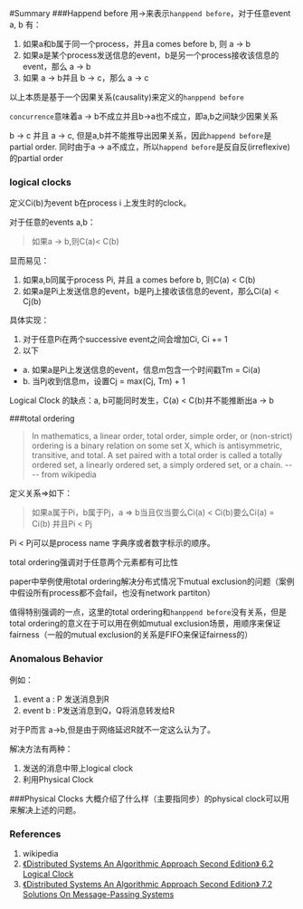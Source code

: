 #Summary
###Happend before
用→来表示`hanppend before`，对于任意event a, b 有：

1. 如果a和b属于同一个process，并且a comes before b, 则 a → b
2. 如果a是某个process发送信息的event，b是另一个process接收该信息的event，那么 a → b
3. 如果 a → b并且 b → c，那么 a → c

以上本质是基于一个因果关系(causality)来定义的`hanppend before`

`concurrence`意味着a → b不成立并且b→a也不成立，即a,b之间缺少因果关系

b →  c 并且 a  →  c, 但是a,b并不能推导出因果关系，因此`happend before`是partial order.
同时由于a → a不成立，所以`happend before`是反自反(irreflexive)的partial order


### logical clocks

定义Ci(b)为event b在process i 上发生时的clock。

对于任意的events a,b：
> 如果a → b,则C(a)< C(b)

显而易见：

1. 如果a,b同属于process Pi, 并且 a comes before b, 则C(a) < C(b)
2. 如果a是Pi上发送信息的event，b是Pj上接收该信息的event，那么Ci(a) < Cj(b)


具体实现：

1. 对于任意Pi在两个successive event之间会增加Ci, Ci += 1
2. 以下
  - a. 如果a是Pi上发送信息的event，信息m包含一个时间戳Tm = Ci(a)
  - b. 当Pj收到信息m，设置Cj = max(Cj, Tm) + 1

Logical Clock 的缺点：a, b可能同时发生，C(a) < C(b)并不能推断出a → b

###total ordering
> In mathematics, a linear order, total order, simple order, or (non-strict) ordering is a binary relation on some set X, which is antisymmetric, transitive, and total. A set paired with a total order is called a totally ordered set, a linearly ordered set, a simply ordered set, or a chain. ---- from wikipedia

定义关系=>如下：
>如果a属于Pi，b属于Pj，a => b当且仅当要么Ci(a) < Ci(b)要么Ci(a) = Ci(b) 并且Pi < Pj

Pi < Pj可以是process name 字典序或者数字标示的顺序。

total ordering强调对于任意两个元素都有可比性

paper中举例使用total ordering解决分布式情况下mutual exclusion的问题（案例中假设所有process都不会fail，也没有network partiton）

值得特别强调的一点，这里的total ordering和`hanppend before`没有关系，但是total ordering的意义在于可以用在例如mutual exclusion场景，用顺序来保证fairness（一般的mutual exclusion的关系是FIFO来保证fairness的）


### Anomalous Behavior

例如：

1. event a : P 发送消息到R
2. event b :  P发送消息到Q，Q将消息转发给R

对于P而言 a→b,但是由于网络延迟R就不一定这么认为了。

解决方法有两种：

1. 发送的消息中带上logical clock
2. 利用Physical Clock


###Physical Clocks
大概介绍了什么样（主要指同步）的physical clock可以用来解决上述的问题。

### References
1. wikipedia
2. [《Distributed Systems An Algorithmic Approach Second Edition》 6.2 Logical Clock](https://www.amazon.com/Distributed-Systems-Algorithmic-Approach-Information/dp/1466552972)
3. [《Distributed Systems An Algorithmic Approach Second Edition》 7.2 Solutions On Message-Passing Systems](https://www.amazon.com/Distributed-Systems-Algorithmic-Approach-Information/dp/1466552972)
